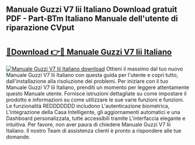 ## Manuale Guzzi V7 Iii Italiano Download gratuit PDF - Part-BTm Italiano Manuale dell'utente di riparazione CVput

# <h2><a href="http://dfb8vq.blite.top/?on=Manuale+Guzzi+V7+Iii+Italiano">🔗Download 👉🔴 Manuale Guzzi V7 Iii Italiano</a></h2>

[![Manuale Guzzi V7 Iii Italiano download](https://i.imgur.com/lujVjoI.png)](http://dfb8vq.blite.top/?on=Manuale+Guzzi+V7+Iii+Italiano)
Ottieni il massimo dal tuo nuovo Manuale Guzzi V7 Iii Italiano con questa guida per l'utente e copri tutto, dall'installazione alla risoluzione dei problemi. Per iniziare con il tuo Manuale Guzzi V7 Iii Italiano, prenditi un momento per leggere attentamente questo Manuale utente. Fornisce istruzioni dettagliate su come impostare il prodotto e informazioni su come utilizzare le sue varie funzioni e funzioni. Le funzionalità REDDDDDDD includono L'autenticazione biometrica, L'integrazione della Casa Intelligente, gli aggiornamenti automatici e una Dashboard personalizzata, tutte accessibili tramite L'interfaccia elegante e intuitiva. Per favore, non aver paura di chiedere Manuale Guzzi V7 Iii Italiano. Il nostro Team di assistenza clienti è pronto a rispondere alle tue domande.
